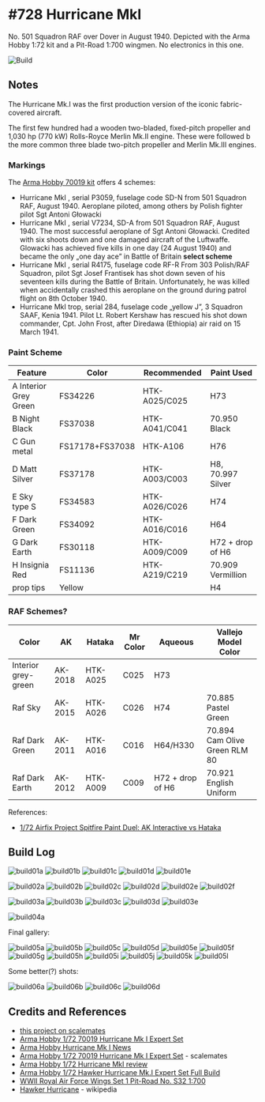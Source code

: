 # #728 Hurricane MkI

No. 501 Squadron RAF over Dover in August 1940. Depicted with the Arma Hobby 1:72 kit and a Pit-Road 1:700 wingmen. No electronics in this one.

![Build](./assets/MkI_build.jpg?raw=true)

## Notes

The Hurricane Mk.I was the first production version of the iconic fabric-covered aircraft.

The first few hundred had a wooden two-bladed, fixed-pitch propeller and 1,030 hp (770 kW) Rolls-Royce Merlin Mk.II engine.
These were followed b the more common three blade two-pitch propeller and Merlin Mk.III engines.

### Markings

The [Arma Hobby 70019 kit](https://www.scalemates.com/kits/arma-hobby-70019-hurricane-mk-i--1153781) offers 4 schemes:

* Hurricane MkI , serial P3059, fuselage code SD-N from 501 Squadron RAF, August 1940. Aeroplane piloted, among others by Polish fighter pilot Sgt Antoni Głowacki
* Hurricane MkI , serial V7234, SD-A from 501 Squadron RAF, August 1940. The most successful aeroplane of Sgt Antoni Głowacki. Credited with six shoots down and one damaged aircraft of the Luftwaffe. Glowacki has achieved five kills in one day (24 August 1940) and became the only „one day ace” in Battle of Britain **select scheme**
* Hurricane MkI , serial R4175, fuselage code RF-R From 303 Polish/RAF Squadron, pilot Sgt Josef Frantisek has shot down seven of his seventeen kills during the Battle of Britain. Unfortunately, he was killed when accidentally crashed this aeroplane on the ground during patrol flight on 8th October 1940.
* Hurricane MkI trop, serial 284, fuselage code „yellow J”, 3 Squadron SAAF, Kenia 1941. Pilot Lt. Robert Kershaw has rescued his shot down commander, Cpt. John Frost, after Diredawa (Ethiopia) air raid on 15 March 1941.

### Paint Scheme

| Feature               | Color                | Recommended   | Paint Used |
|-----------------------|----------------------|---------------|------------|
| A Interior Grey Green | FS34226              | HTK-A025/C025 | H73 |
| B Night Black         | FS37038              | HTK-A041/C041 | 70.950 Black |
| C Gun metal           | FS17178+FS37038      | HTK-A106      | H76 |
| D Matt Silver         | FS37178              | HTK-A003/C003 | H8, 70.997 Silver |
| E Sky type S          | FS34583              | HTK-A026/C026 | H74 |
| F Dark Green          | FS34092              | HTK-A016/C016 | H64 |
| G Dark Earth          | FS30118              | HTK-A009/C009 | H72 + drop of H6 |
| H Insignia Red        | FS11136              | HTK-A219/C219 | 70.909 Vermillion |
| prop tips             | Yellow               |               | H4 |

### RAF Schemes?

| Color               | AK      | Hataka   | Mr Color | Aqueous          | Vallejo Model Color |
|---------------------|---------|----------|----------|------------------|---------------------|
| Interior grey-green | AK-2018 | HTK-A025 | C025     | H73              | |
| Raf Sky             | AK-2015 | HTK-A026 | C026     | H74              | 70.885 Pastel Green|
| Raf Dark Green      | AK-2011 | HTK-A016 | C016     | H64/H330         | 70.894 Cam Olive Green RLM 80 |
| Raf Dark Earth      | AK-2012 | HTK-A009 | C009     | H72 + drop of H6 | 70.921 English Uniform |

References:

* [1/72 Airfix Project Spitfire Paint Duel: AK Interactive vs Hataka](https://www.britmodeller.com/forums/index.php?/topic/235083025-172-airfix-project-spitfire-paint-duel-ak-interactive-vs-hataka/)

## Build Log

![build01a](./assets/build01a.jpg?raw=true)
![build01b](./assets/build01b.jpg?raw=true)
![build01c](./assets/build01c.jpg?raw=true)
![build01d](./assets/build01d.jpg?raw=true)
![build01e](./assets/build01e.jpg?raw=true)

![build02a](./assets/build02a.jpg)
![build02b](./assets/build02b.jpg)
![build02c](./assets/build02c.jpg)
![build02d](./assets/build02d.jpg)
![build02e](./assets/build02e.jpg)
![build02f](./assets/build02f.jpg)

![build03a](./assets/build03a.jpg)
![build03b](./assets/build03b.jpg)
![build03c](./assets/build03c.jpg)
![build03d](./assets/build03d.jpg)
![build03e](./assets/build03e.jpg)

![build04a](./assets/build04a.jpg)

Final gallery:

![build05a](./assets/build05a.jpg)
![build05b](./assets/build05b.jpg)
![build05c](./assets/build05c.jpg)
![build05d](./assets/build05d.jpg)
![build05e](./assets/build05e.jpg)
![build05f](./assets/build05f.jpg)
![build05g](./assets/build05g.jpg)
![build05h](./assets/build05h.jpg)
![build05i](./assets/build05i.jpg)
![build05j](./assets/build05j.jpg)
![build05k](./assets/build05k.jpg)
![build05l](./assets/build05l.jpg)

Some better(?) shots:

![build06a](./assets/build06a-tidied.jpg)
![build06b](./assets/build06b-tidied.jpg)
![build06c](./assets/build06c-tidied.jpg)
![build06d](./assets/build06d-tidied.jpg)

## Credits and References

* [this project on scalemates](https://www.scalemates.com/profiles/mate.php?id=74137&p=projects&project=139009)
* [Arma Hobby 1/72 70019 Hurricane Mk I Expert Set](https://www.armahobby.com/70019-hurricane-mk-i-expert-set.html)
* [Arma Hobby Hurricane Mk I News](https://armahobbynews.pl/blog/tag/nr70019/)
* [Arma Hobby 1/72 70019 Hurricane Mk I Expert Set](https://www.scalemates.com/kits/arma-hobby-70019-hurricane-mk-i--1153781) - scalemates
* [Arma Hobby 1/72 Hurricane MkI review](https://www.youtube.com/watch?v=LEv5z3hWrF8&feature=emb_logo)
* [Arma Hobby 1/72 Hawker Hurricane Mk.I Expert Set Full Build](https://www.youtube.com/watch?v=0xwtuUNF7n4)
* [WWII Royal Air Force Wings Set 1 Pit-Road No. S32 1:700](https://www.scalemates.com/kits/pit-road-s32-wwii-royal-air-force-wings-set-1--1134373)
* [Hawker Hurricane](https://en.wikipedia.org/wiki/Hawker_Hurricane) - wikipedia
